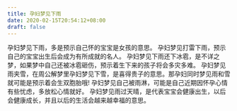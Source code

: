 ```yaml
---
title: 孕妇梦见下雨
date: 2020-02-15T20:54:12+08:00
draft: false
---
```


孕妇梦见下雨，多是预示自己怀的宝宝是女孩的意思。
孕妇梦见打雷下雨，预示自己的宝宝出生后会成为有所成就的名人。
孕妇梦见下雨还下冰雹，是不详之梦，如果梦中自己还被冰雹砸伤，预示着生下来的孩子将会多灾多难。
孕妇梦见雨夹雪，在周公解梦里孕妇梦见下雪，是喜得贵子的意思。那孕妇同时梦见雨和雪就可能是预示着会生双胞胎哦!
孕妇梦见自己被雨淋，可能是自己近期因怀孕心情有些忧虑，多放松心情就好。
孕妇梦见雨过天晴，是代表宝宝会健康出生，以后会健康成长，并且以后的生活会越来越幸福的意思。